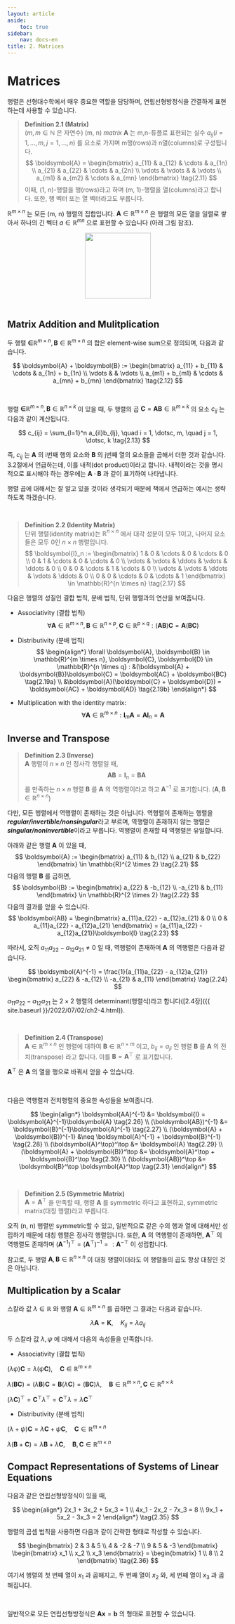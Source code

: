 ```yaml
---
layout: article
aside:
    toc: true
sidebar:
    nav: docs-en
title: 2. Matrices
---
```


# Matrices

행렬은 선형대수학에서 매우 중요한 역할을 담당하며, 연립선형방정식을 간결하게 표현하는데 사용할 수 있습니다.

> **Definition 2.1 (Matrix)**
> <br>
> ($m, m \in \mathbb{N}$ 은 자연수) (m, n) *matrix* $\boldsymbol{A}$ 는 m,n-튜플로 표현되는 실수 $a_{ij} (i = 1, \dotsc, m, j = 1, \dotsc, n)$ 를 요소로 가지며 m행(rows)과 n열(columns)로 구성됩니다.
> $$ \boldsymbol{A} = \begin{bmatrix} a_{11} & a_{12} & \cdots & a_{1n} \\ a_{21} & a_{22} & \cdots & a_{2n} \\ \vdots & \vdots & & \vdots \\ a_{m1} & a_{m2} & \cdots & a_{mn} \end{bmatrix} \tag{2.11} $$
> 이때, (1, n)-행렬을 행(rows)라고 하며 (m, 1)-행렬을 열(columns)라고 합니다. 또한, 행 벡터 또는 열 벡터라고도 부릅니다.

$\mathbb{R}^{m \times n}$ 는 모든 (m, n) 행렬의 집합입니다. $\boldsymbol{A} \in \mathbb{R}^{m \times n}$ 은 행렬의 모든 열을 일렬로 쌓아서 하나의 긴 벡터 $a \in \mathbb{R}^{mn}$ 으로 표현할 수 있습니다 (아래 그림 참조).

<div align="center"><img src="{{ site.baseurl }}/assets/images/figures/figure2.4.png" height=150px></div>

<br>

## Matrix Addition and Mulitplication

두 행렬 $\boldsymbol \in \mathbb{R}^{m \times n}, \boldsymbol{B} \in \mathbb{R}^{m \times n}$ 의 합은 element-wise sum으로 정의되며, 다음과 같습니다.

$$ \boldsymbol{A} + \boldsymbol{B} := \begin{bmatrix} a_{11} + b_{11} & \cdots & a_{1n} + b_{1n} \\ \vdots & & \vdots \\ a_{m1} + b_{m1} & \cdots & a_{mn} + b_{mn} \end{bmatrix} \tag{2.12} $$

<br>

행렬 $\boldsymbol \in \mathbb{R}^{m \times n}, \boldsymbol{B} \in \mathbb{R}^{n \times k}$ 이 있을 때, 두 행렬의 곱 $\boldsymbol{C} = \boldsymbol{AB} \in \mathbb{R}^{m \times k}$ 의 요소 $c_{ij}$ 는 다음과 같이 계산됩니다.

$$ c_{ij} = \sum_{l=1}^n a_{il}b_{lj}, \quad i = 1, \dotsc, m, \quad j = 1, \dotsc, k \tag{2.13} $$

즉, $c_{ij}$ 는 $\boldsymbol{A}$ 의 i번째 행의 요소와 $\boldsymbol{B}$ 의 j번째 열의 요소들을 곱해서 더한 것과 같습니다. 3.2절에서 언급하는데, 이를 내적(dot product)이라고 합니다. 내적이라는 것을 명시적으로 표시해야 하는 경우에는 $\boldsymbol{A}\cdot\boldsymbol{B}$ 과 같이 표기하여 나타냅니다.

행렬 곱에 대해서는 잘 알고 있을 것이라 생각되기 때문에 책에서 언급하는 예시는 생략하도록 하겠습니다.

<br>

> **Definition 2.2 (Identity Matrix)**
> <br>
> 단위 행렬(identity matrix)는 $\mathbb{R}^{n \times n}$ 에서 대각 성분이 모두 1이고, 나머지 요소들은 모두 0인 $n \times n$ 행렬입니다.
> $$ \boldsymbol{I}_n := \begin{bmatrix} 1 & 0 & \cdots & 0 & \cdots & 0 \\ 0 & 1 & \cdots & 0 & \cdots & 0 \\ \vdots & \vdots & \ddots & \vdots & \ddots & 0 \\ 0 & 0 & \cdots & 1 & \cdots & 0 \\ \vdots & \vdots & \ddots & \vdots & \ddots & 0 \\ 0 & 0 & \cdots & 0 & \cdots & 1 \end{bmatrix} \in \mathbb{R}^{n \times n} \tag{2.17} $$

다음은 행렬의 성질인 결합 법칙, 분배 법칙, 단위 행렬과의 연산을 보여줍니다.
<br>
- Associativity (결합 법칙)
$$ \forall \boldsymbol{A} \in \mathbb{R}^{m \times n}, \boldsymbol{B} \in \mathbb{R}^{n \times p}, \boldsymbol{C} \in \mathbb{R}^{p \times q} : (\boldsymbol{AB})\boldsymbol{C} = \boldsymbol{A}(\boldsymbol{BC}) \tag{2.18} $$

- Distributivity (분배 법칙)
$$ \begin{align*} \forall \boldsymbol{A}, \boldsymbol{B} \in \mathbb{R}^{m \times n}, \boldsymbol{C}, \boldsymbol{D} \in \mathbb{R}^{n \times q} : &(\boldsymbol{A} + \boldsymbol{B})\boldsymbol{C} = \boldsymbol{AC} + \boldsymbol{BC} \tag{2.19a} \\ &\boldsymbol{A}(\boldsymbol{C} + \boldsymbol{D}) = \boldsymbol{AC} + \boldsymbol{AD} \tag{2.19b} \end{align*} $$

- Multiplication with the identity matrix:
$$ \forall \boldsymbol{A} \in \mathbb{R}^{m \times n} : \boldsymbol{I}_m \boldsymbol{A} = \boldsymbol{AI}_n = \boldsymbol{A} \tag{2.20} $$

## Inverse and Transpose

> **Definition 2.3 (Inverse)**
> <br>
> $\boldsymbol{A}$ 행렬이 $n \times n$ 인 정사각 행렬일 때,
> $$ \boldsymbol{AB} = \boldsymbol{I}_n = \boldsymbol{BA} $$
> 를 만족하는 $n \times n$ 행렬 $\boldsymbol{B}$ 를 $\boldsymbol{A}$ 의 역행렬이라고 하고 $\boldsymbol{A}^{-1}$ 로 표기합니다. ($\boldsymbol{A}, \boldsymbol{B} \in \mathbb{R}^{n \times n}$)

다만, 모든 행렬에서 역행렬이 존재하는 것은 아닙니다. 역행렬이 존재하는 행렬을 ***regular/invertible/nonsingular***라고 부르며, 역행렬이 존재하지 않는 행렬은 ***singular/noninvertible***이라고 부릅니다. 역행렬이 존재할 때 역행렬은 유일합니다.

아래와 같은 행렬 $\boldsymbol{A}$ 이 있을 때,
$$ \boldsymbol{A} := \begin{bmatrix} a_{11} & b_{12} \\ a_{21} & b_{22} \end{bmatrix} \in \mathbb{R}^{2 \times 2} \tag{2.21} $$
다음의 행렬 $\boldsymbol{B}$ 를 곱하면,
$$ \boldsymbol{B} := \begin{bmatrix} a_{22} & -b_{12} \\ -a_{21} & b_{11} \end{bmatrix} \in \mathbb{R}^{2 \times 2} \tag{2.22} $$
다음의 결과를 얻을 수 있습니다.
$$ \boldsymbol{AB} = \begin{bmatrix} a_{11}a_{22} - a_{12}a_{21} & 0 \\ 0 & a_{11}a_{22} - a_{12}a_{21} \end{bmatrix} = (a_{11}a_{22} - a_{12}a_{21})\boldsymbol{I} \tag{2.23} $$

따라서, 오직 $a_{11}a_{22} - a_{12}a_{21} \neq 0$ 일 때, 역행렬이 존재하며 $\boldsymbol{A}$ 의 역행렬은 다음과 같습니다.

$$ \boldsymbol{A}^{-1} = \frac{1}{a_{11}a_{22} - a_{12}a_{21}} \begin{bmatrix} a_{22} & -a_{12} \\ -a_{21} & a_{11} \end{bmatrix} \tag{2.24} $$

$a_{11}a_{22} - a_{12}a_{21}$ 는 $2\times2$ 행렬의 determinant(행렬식)라고 합니다([2.4장]({{ site.baseurl }}/2022/07/02/ch2-4.html)).

<br>

> **Definition 2.4 (Transpose)**
> <br>
> $\boldsymbol{A} \in \mathbb{R}^{m \times n}$ 인 행렬에 대하여 $\boldsymbol{B} \in \mathbb{R}^{n \times m}$ 이고, $b_{ij} = a_{ji}$ 인 행렬 $\boldsymbol{B}$ 를 $\boldsymbol{A}$ 의 전치(transpose) 라고 합니다. 이를 $\boldsymbol{B} = \boldsymbol{A}^\top$ 로 표기합니다.

$\boldsymbol{A}^\top$ 은 $\boldsymbol{A}$ 의 열을 행으로 바꿔서 얻을 수 있습니다.

<br>

다음은 역행렬과 전치행렬의 중요한 속성들을 보여줍니다.

$$ \begin{align*} \boldsymbol{AA}^{-1} &= \boldsymbol{I} = \boldsymbol{A}^{-1}\boldsymbol{A} \tag{2.26} \\ (\boldsymbol{AB})^{-1} &= \boldsymbol{B}^{-1}\boldsymbol{A}^{-1} \tag{2.27} \\ (\boldsymbol{A} + \boldsymbol{B})^{-1} &\neq \boldsymbol{A}^{-1} + \boldsymbol{B}^{-1} \tag{2.28} \\ (\boldsymbol{A}^\top)^\top &= \boldsymbol{A} \tag{2.29} \\ (\boldsymbol{A} + \boldsymbol{B})^\top &= \boldsymbol{A}^\top + \boldsymbol{B}^\top \tag{2.30} \\ (\boldsymbol{AB})^\top &= \boldsymbol{B}^\top \boldsymbol{A}^\top \tag{2.31} \end{align*} $$

<br>

> **Definition 2.5 (Symmetric Matrix)**
> <br>
> $\boldsymbol{A} = \boldsymbol{A}^\top$ 을 만족할 때, 행렬 $\boldsymbol{A}$ 를 symmetric 하다고 표현하고, symmetric matrix(대칭 행렬)라고 부릅니다.

오직 (n, n) 행렬만 symmetric할 수 있고, 일반적으로 같은 수의 행과 열에 대해서만 성립하기 때문에 대칭 행렬은 정사각 행렬입니다. 또한, $\boldsymbol{A}$ 의 역행렬이 존재하면, $\boldsymbol{A}^\top$ 의 역행렬도 존재하며 $(\boldsymbol{A}^{-1})^\top = (\boldsymbol{A}^\top)^{-1} =: \boldsymbol{A}^{-\top}$ 이 성립합니다.

참고로, 두 행렬 $\boldsymbol{A}, \boldsymbol{B} \in \mathbb{R}^{n \times n}$ 이 대칭 행렬이더라도 이 행렬들의 곱도 항상 대칭인 것은 아닙니다.

## Multiplication by a Scalar

스칼라 값 $\lambda \in \mathbb{R}$ 와 행렬 $\boldsymbol{A} \in \mathbb{R}^{m \times n}$ 를 곱하면 그 결과는 다음과 같습니다.

$$ \lambda \boldsymbol{A} = \boldsymbol{K}, \quad K_{ij} = \lambda a_{ij}$$

두 스칼라 값 $\lambda, \psi$ 에 대해서 다음의 속성들을 만족합니다.

- Associativity (결합 법칙)

$(\lambda \psi)\boldsymbol{C} = \lambda(\psi \boldsymbol{C}), \quad \boldsymbol{C} \in \mathbb{R}^{m \times n}$

$\lambda(\boldsymbol{BC}) = (\lambda\boldsymbol{B})\boldsymbol{C} = \boldsymbol{B}(\lambda\boldsymbol{C}) = (\boldsymbol{BC})\lambda, \quad \boldsymbol{B} \in \mathbb{R}^{m \times n}, \boldsymbol{C} \in \mathbb{R}^{n \times k}$

$(\lambda\boldsymbol{C})^\top = \boldsymbol{C}^\top \lambda^\top = \boldsymbol{C}^\top \lambda = \lambda\boldsymbol{C}^\top$

- Distributivity (분배 법칙)

$(\lambda + \psi)\boldsymbol{C} = \lambda\boldsymbol{C} + \psi\boldsymbol{C}, \quad \boldsymbol{C} \in \mathbb{R}^{m \times n}$

$\lambda(\boldsymbol{B} + \boldsymbol{C}) = \lambda\boldsymbol{B} + \lambda\boldsymbol{C}, \quad \boldsymbol{B}, \boldsymbol{C} \in \mathbb{R}^{m \times n}$

## Compact Representations of Systems of Linear Equations

다음과 같은 연립선형방정식이 있을 때,

$$ \begin{align*} 2x_1 + 3x_2 + 5x_3 = 1 \\ 4x_1 - 2x_2 - 7x_3 = 8 \\ 9x_1 + 5x_2 - 3x_3 = 2 \end{align*} \tag{2.35} $$

행렬의 곱셈 법칙을 사용하면 다음과 같이 간략한 형태로 작성할 수 있습니다.

$$ \begin{bmatrix} 2 & 3 & 5 \\ 4 & -2 & -7 \\ 9 & 5 & -3 \end{bmatrix} \begin{bmatrix} x_1 \\ x_2 \\ x_3 \end{bmatrix} = \begin{bmatrix} 1 \\ 8 \\ 2 \end{bmatrix} \tag{2.36} $$

여기서 행렬의 첫 번째 열이 $x_1$ 과 곱해지고, 두 번째 열이 $x_2$ 와, 세 번째 열이 $x_3$ 과 곱해집니다.

<br>

일반적으로 모든 연립선형방정식은 $\boldsymbol{Ax} = \boldsymbol{b}$ 의 형태로 표현할 수 있습니다.